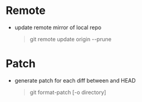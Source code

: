Remote
====
* update remote mirror of local repo

    > git remote update origin --prune

Patch
====
* generate patch for each diff between <commit> and HEAD
    > git format-patch <commit> [-o directory]

